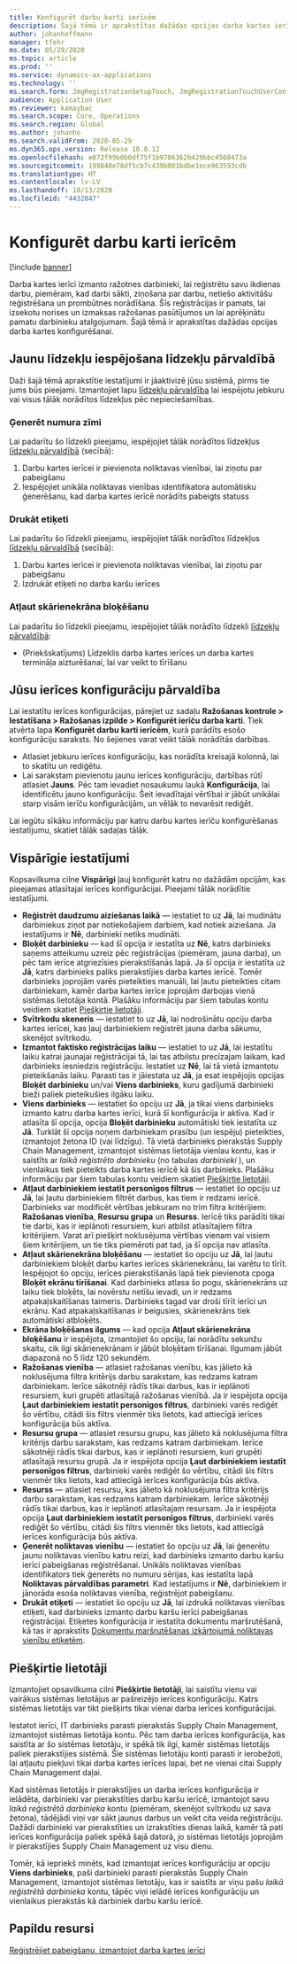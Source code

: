 ```yaml
---
title: Konfigurēt darbu karti ierīcēm
description: Šajā tēmā ir aprakstītas dažādas opcijas darba kartes ierīces konfigurēšanai.
author: johanhoffmann
manager: tfehr
ms.date: 05/29/2020
ms.topic: article
ms.prod: ''
ms.service: dynamics-ax-applications
ms.technology: ''
ms.search.form: JmgRegistrationSetupTouch, JmgRegistrationTouchUserConfiguration
audience: Application User
ms.reviewer: kamaybac
ms.search.scope: Core, Operations
ms.search.region: Global
ms.author: johanho
ms.search.validFrom: 2020-05-29
ms.dyn365.ops.version: Release 10.0.12
ms.openlocfilehash: e072f99b0b0df75f1b9706362b429bbc4568473a
ms.sourcegitcommit: 199848e78df5cb7c439b001bdbe1ece963593cdb
ms.translationtype: HT
ms.contentlocale: lv-LV
ms.lasthandoff: 10/13/2020
ms.locfileid: "4432847"
---
```

# <a name="configure-job-card-for-devices"></a>Konfigurēt darbu karti ierīcēm

[!include [banner](../includes/banner.md)]

Darba kartes ierīci izmanto ražotnes darbinieki, lai reģistrētu savu ikdienas darbu, piemēram, kad darbi sākti, ziņošana par darbu, netiešo aktivitāšu reģistrēšana un prombūtnes norādīšana. Šīs reģistrācijas ir pamats, lai izsekotu norises un izmaksas ražošanas pasūtījumos un lai aprēķinātu pamatu darbinieku atalgojumam. Šajā tēmā ir aprakstītas dažādas opcijas darba kartes konfigurēšanai.

## <a name="enable-new-features-in-feature-management"></a>Jaunu līdzekļu iespējošana līdzekļu pārvaldībā

Daži šajā tēmā aprakstītie iestatījumi ir jāaktivizē jūsu sistēmā, pirms tie jums būs pieejami. Izmantojiet lapu [līdzekļu pārvaldība](../../fin-ops-core/fin-ops/get-started/feature-management/feature-management-overview.md) lai iespējotu jebkuru vai visus tālāk norādītos līdzekļus pēc nepieciešamības.

### <a name="generate-license-plate"></a>Ģenerēt numura zīmi

Lai padarītu šo līdzekli pieejamu, iespējojiet tālāk norādītos līdzekļus [līdzekļu pārvaldībā](../../fin-ops-core/fin-ops/get-started/feature-management/feature-management-overview.md) (secībā):

1. Darbu kartes ierīcei ir pievienota noliktavas vienībai, lai ziņotu par pabeigšanu
1. Iespējojiet unikāla noliktavas vienības identifikatora automātisku ģenerēšanu, kad darba kartes ierīcē norādīts pabeigts statuss

### <a name="print-label"></a>Drukāt etiķeti

Lai padarītu šo līdzekli pieejamu, iespējojiet tālāk norādītos līdzekļus [līdzekļu pārvaldībā](../../fin-ops-core/fin-ops/get-started/feature-management/feature-management-overview.md) (secībā):

1. Darbu kartes ierīcei ir pievienota noliktavas vienībai, lai ziņotu par pabeigšanu
1. Izdrukāt etiķeti no darba karšu ierīces

### <a name="allow-locking-of-touch-screen"></a>Atļaut skārienekrāna bloķēšanu

Lai padarītu šo līdzekli pieejamu, iespējojiet tālāk norādīto līdzekli [līdzekļu pārvaldībā](../../fin-ops-core/fin-ops/get-started/feature-management/feature-management-overview.md):

- (Priekšskatījums) Līdzeklis darba kartes ierīces un darba kartes termināļa aizturēšanai, lai var veikt to tīrīšanu

## <a name="manage-your-device-configurations"></a>Jūsu ierīces konfigurāciju pārvaldība

Lai iestatītu ierīces konfigurācijas, pārejiet uz sadaļu **Ražošanas kontrole > Iestatīšana > Ražošanas izpilde > Konfigurēt ierīču darba karti**. Tiek atvērta lapa **Konfigurēt darbu karti ierīcēm**, kurā parādīts esošo konfigurāciju saraksts. No šejienes varat veikt tālāk norādītās darbības. 

- Atlasiet jebkuru ierīces konfigurāciju, kas norādīta kreisajā kolonnā, lai to skatītu un rediģētu.
- Lai sarakstam pievienotu jaunu ierīces konfigurāciju, darbības rūtī atlasiet **Jauns**. Pēc tam ievadiet nosaukumu laukā **Konfigurācija**, lai identificētu jauno konfigurāciju. Šeit ievadītajai vērtībai ir jābūt unikālai starp visām ierīču konfigurācijām, un vēlāk to nevarēsit rediģēt.

Lai iegūtu sīkāku informāciju par katru darbu kartes ierīču konfigurēšanas iestatījumu, skatiet tālāk sadaļas tālāk.

## <a name="general-settings"></a>Vispārīgie iestatījumi

Kopsavilkuma cilne **Vispārīgi** ļauj konfigurēt katru no dažādām opcijām, kas pieejamas atlasītajai ierīces konfigurācijai. Pieejami tālāk norādītie iestatījumi.

- **Reģistrēt daudzumu aiziešanas laikā** — iestatiet to uz **Jā**, lai mudinātu darbiniekus ziņot par notiekošajiem darbiem, kad notiek aiziešana. Ja iestatījums ir **Nē**, darbinieki netiks mudināti.
- **Bloķēt darbinieku** — kad šī opcija ir iestatīta uz **Nē**, katrs darbinieks saņems atteikumu uzreiz pēc reģistrācijas (piemēram, jauna darba), un pēc tam ierīce atgriezīsies pierakstīšanās lapā. Ja šī opcija ir iestatīta uz **Jā**, katrs darbinieks paliks pierakstījies darba kartes ierīcē. Tomēr darbinieks joprojām varēs pieteikties manuāli, lai ļautu pieteikties citam darbiniekam, kamēr darba kartes ierīce joprojām darbojas vienā sistēmas lietotāja kontā. Plašāku informāciju par šiem tabulas kontu veidiem skatiet [Piešķirtie lietotāji](#assigned-users).
- **Svītrkodu skeneris** — iestatiet to uz **Jā**, lai nodrošinātu opciju darba kartes ierīcei, kas ļauj darbiniekiem reģistrēt jauna darba sākumu, skenējot svītrkodu.
- **Izmantot faktisko reģistrācijas laiku** — iestatiet to uz **Jā**, lai iestatītu laiku katrai jaunajai reģistrācijai tā, lai tas atbilstu precīzajam laikam, kad darbinieks iesniedzis reģistrāciju. Iestatiet uz **Nē**, lai tā vietā izmantotu pieteikšanās laiku. Parasti tas ir jāiestata uz **Jā**, ja esat iespējojis opcijas **Bloķēt darbinieku** un/vai **Viens darbinieks**, kuru gadījumā darbinieki bieži paliek pieteikušies ilgāku laiku.
- **Viens darbinieks** — iestatiet šo opciju uz **Jā**, ja tikai viens darbinieks izmanto katru darba kartes ierīci, kurā šī konfigurācija ir aktīva. Kad ir atlasīta šī opcija, opcija **Bloķēt darbinieku** automātiski tiek iestatīta uz **Jā**. Turklāt šī opcija noņem darbiniekam prasību (un iespēju) pieteikties, izmantojot žetona ID (vai līdzīgu). Tā vietā darbinieks pierakstās Supply Chain Management, izmantojot sistēmas lietotāja vienlau kontu, kas ir saistīts ar *laikā reģistrēto darbinieku* (no tabulas *darbinieki* ), un vienlaikus tiek pieteikts darba kartes ierīcē kā šis darbinieks.  Plašāku informāciju par šiem tabulas kontu veidiem skatiet [Piešķirtie lietotāji](#assigned-users).
- **Atļaut darbiniekiem iestatīt personīgos filtrus** — iestatiet šo opciju uz **Jā**, lai ļautu darbiniekiem filtrēt darbus, kas tiem ir redzami ierīcē. Darbinieks var modificēt vērtības jebkuram no trim filtra kritērijiem: **Ražošanas vienība**, **Resursu grupa** un **Resurss**. Ierīcē tiks parādīti tikai tie darbi, kas ir ieplānoti resursiem, kuri atbilst atlasītajiem filtra kritērijiem. Varat arī piešķirt noklusējuma vērtības vienam vai visiem šiem kritērijiem, un tie tiks piemēroti pat tad, ja šī opcija nav atlasīta.
- **Atļaut skārienekrāna bloķēšanu** — iestatiet šo opciju uz **Jā**, lai ļautu darbiniekiem bloķēt darbu kartes ierīces skārienekrānu, lai varētu to tīrīt. Iespējojot šo opciju, ierīces pierakstīšanās lapā tiek pievienota cpoga **Bloķēt ekrānu tīrīšanai**. Kad darbinieks atlasa šo pogu, skārienekrāns uz laiku tiek bloķēts, lai novērstu netīšu ievadi, un ir redzams atpakaļskaitīšanas taimeris. Darbinieks tagad var droši tīrīt ierīci un ekrānu. Kad atpakaļskaitīšanas ir beigusies, skārienekrāns tiek automātiski atbloķēts.
- **Ekrāna bloķēšanas ilgums** — kad opcija **Atļaut skārienekrāna bloķēšanu** ir iespējota, izmantojiet šo opciju, lai norādītu sekunžu skaitu, cik ilgi skārienekrānam ir jābūt bloķētam tīrīšanai. Ilgumam jābūt diapazonā no 5 līdz 120 sekundēm.
- **Ražošanas vienība** — atlasiet ražošanas vienību, kas jālieto kā noklusējuma filtra kritērijs darbu sarakstam, kas redzams katram darbiniekam. Ierīce sākotnēji rādīs tikai darbus, kas ir ieplānoti resursiem, kuri grupēti atlasītajā ražošanas vienībā. Ja ir iespējota opcija **Ļaut darbiniekiem iestatīt personīgos filtrus**, darbinieki varēs rediģēt šo vērtību, citādi šis filtrs vienmēr tiks lietots, kad attiecīgā ierīces konfigurācija būs aktīva.
- **Resursu grupa** — atlasiet resursu grupu, kas jālieto kā noklusējuma filtra kritērijs darbu sarakstam, kas redzams katram darbiniekam. Ierīce sākotnēji rādīs tikai darbus, kas ir ieplānoti resursiem, kuri grupēti atlasītajā resursu grupā. Ja ir iespējota opcija **Ļaut darbiniekiem iestatīt personīgos filtrus**, darbinieki varēs rediģēt šo vērtību, citādi šis filtrs vienmēr tiks lietots, kad attiecīgā ierīces konfigurācija būs aktīva.
- **Resurss** — atlasiet resursu, kas jālieto kā noklusējuma filtra kritērijs darbu sarakstam, kas redzams katram darbiniekam. Ierīce sākotnēji rādīs tikai darbus, kas ir ieplānoti atlasītajam resursam. Ja ir iespējota opcija **Ļaut darbiniekiem iestatīt personīgos filtrus**, darbinieki varēs rediģēt šo vērtību, citādi šis filtrs vienmēr tiks lietots, kad attiecīgā ierīces konfigurācija būs aktīva.
- **Ģenerēt noliktavas vienību** — iestatiet šo opciju uz **Jā**, lai ģenerētu jaunu noliktavas vienību katru reizi, kad darbinieks izmanto darbu karšu ierīci pabeigšanas reģistrēšanai. Unikāls noliktavas vienības identifikators tiek ģenerēts no numuru sērijas, kas iestatīta lapā **Noliktavas pārvaldības parametri**. Kad iestatījums ir **Nē**, darbiniekiem ir jānorāda esoša noliktavas vienība, reģistrējot pabeigšanu.
- **Drukāt etiķeti** — iestatiet šo opciju uz **Jā**, lai izdrukā noliktavas vienības etiķeti, kad darbinieks izmanto darbu karšu ierīci pabeigšanas reģistrācijai. Etiķetes konfigurācija ir iestatīta dokumentu maršrutēšanā, kā tas ir aprakstīts [Dokumentu maršrutēšanas izkārtojumā noliktavas vienību etiķetēm](../warehousing/document-routing-layout-for-license-plates.md).

<a name="assigned-users"></a>

## <a name="assigned-users"></a>Piešķirtie lietotāji

Izmantojiet opsavilkuma cilni **Piešķirtie lietotāji**, lai saistītu vienu vai vairākus sistēmas lietotājus ar pašreizējo ierīces konfigurāciju. Katrs sistēmas lietotājs var tikt piešķirts tikai vienai darba ierīces konfigurācijai.

Iestatot ierīci, IT darbinieks parasti pierakstās Supply Chain Management, izmantojot sistēmas lietotāja kontu. Pēc tam darba ierīces konfigurācija, kas saistīta ar šo sistēmas lietotāju, ir spēkā tik ilgi, kamēr sistēmas lietotājs paliek pierakstījies sistēmā. Šie sistēmas lietotāju konti parasti ir ierobežoti, lai atļautu piekļuvi tikai darba kartes ierīces lapai, bet ne vienai citai Supply Chain Management daļai.

Kad sistēmas lietotājs ir pierakstījies un darba ierīces konfigurācija ir ielādēta, darbinieki var pierakstīties darbu karšu ierīcē, izmantojot savu *laikā reģistrētā darbinieka* kontu (piemēram, skenējot svītrkodu uz sava žetona), tādējādi viņi var sākt jaunus darbus un veikt cita veida reģistrāciju. Dažādi darbinieki var pierakstīties un izrakstīties dienas laikā, kamēr tā pati ierīces konfigurācija paliek spēkā šajā datorā, jo sistēmas lietotājs joprojām ir pierakstījies Supply Chain Management uz visu dienu.

Tomēr, kā iepriekš minēts, kad izmantojat ierīces konfigurāciju ar opciju **Viens darbinieks**, paši darbinieki parasti pierakstās Supply Chain Management, izmantojot sistēmas lietotāju, kas ir saistīts ar viņu pašu *laikā reģistrētā darbinieka* kontu, tāpēc viņi ielādē ierīces konfigurāciju un vienlaikus pierakstās kā darbiniek darbu karšu ierīcē.

## <a name="additional-resources"></a>Papildu resursi

[Reģistrējiet pabeigšanu, izmantojot darba kartes ierīci](report-finished-job-device.md)
